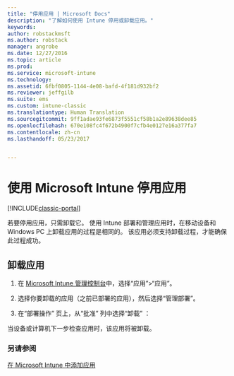 ```yaml
---
title: "停用应用 | Microsoft Docs"
description: "了解如何使用 Intune 停用或卸载应用。"
keywords: 
author: robstackmsft
ms.author: robstack
manager: angrobe
ms.date: 12/27/2016
ms.topic: article
ms.prod: 
ms.service: microsoft-intune
ms.technology: 
ms.assetid: 6fbf0805-1144-4e08-bafd-4f181d932bf2
ms.reviewer: jeffgilb
ms.suite: ems
ms.custom: intune-classic
ms.translationtype: Human Translation
ms.sourcegitcommit: 9ff1adae93fe6873f5551cf58b1a2e89638dee85
ms.openlocfilehash: 670e108fc4f672b4900f7cfb4e0127e16a377fa7
ms.contentlocale: zh-cn
ms.lasthandoff: 05/23/2017


---
```


# <a name="retire-apps-using-microsoft-intune"></a>使用 Microsoft Intune 停用应用

[!INCLUDE[classic-portal](../includes/classic-portal.md)]

若要停用应用，只需卸载它。 使用 Intune 部署和管理应用时，在移动设备和 Windows PC 上卸载应用的过程是相同的。 该应用必须支持卸载过程，才能确保此过程成功。

## <a name="uninstall-an-app"></a>卸载应用

1.  在 [Microsoft Intune 管理控制台](https://manage.microsoft.com)中，选择“应用”&gt;“应用”。

2.  选择你要卸载的应用（之前已部署的应用），然后选择“管理部署”。

3.  在“部署操作”  页上，从“批准”  列中选择“卸载”  ：

当设备或计算机下一步检查应用时，该应用将被卸载。

### <a name="see-also"></a>另请参阅
[在 Microsoft Intune 中添加应用](add-apps.md)

